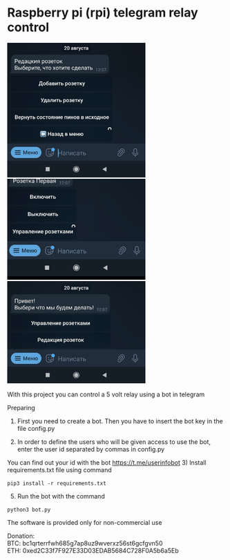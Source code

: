 # Raspberry pi (rpi) telegram relay control
<img src="https://raw.githubusercontent.com/ReveredFader/Raspberry-pi--rpi--telegram-relay-control/main/pic/photo_2021-08-28_20-00-08.jpg" width="320">
<img src="https://raw.githubusercontent.com/ReveredFader/Raspberry-pi--rpi--telegram-relay-control/main/pic/photo_2021-08-28_20-00-25.jpg" width="320">
<img src="https://raw.githubusercontent.com/ReveredFader/Raspberry-pi--rpi--telegram-relay-control/main/pic/photo_2021-08-28_20-00-30.jpg" width="320">

 With this project you can control a 5 volt relay using a bot in telegram

Preparing

1) First you need to create a bot. Then you have to insert the bot key in the file config.py

2) In order to define the users who will be given access to use the bot, enter the user id separated by commas in config.py

You can find out your id with the bot https://t.me/userinfobot
3) Install requirements.txt file using command  
```
pip3 install -r requirements.txt
```
  
5) Run the bot with the command 
```
python3 bot.py
```

The software is provided only for non-commercial use

Donation:  
BTC: bc1qrterrfwh685g7ap8uz9wverxz56st6gcfgvn50  
ETH: 0xed2C33f7F927E33D03EDAB5684C728F0A5b6a5Eb
